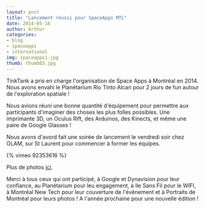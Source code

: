 ```yaml
---
layout: post
title: "Lancement réussi pour SpaceApps MTL"
date: 2014-05-16
author: Arthur
categories:
- blog
- spaceapps
- international
img: spaceapps1.jpg
thumb: thumb03.jpg
---
```


TinkTank a pris en charge l'organisation de Space Apps à Montréal en 2014. Nous avons envahi le Planétarium Rio Tinto Alcan pour 2 jours de fun autour de l'exploration spatiale ! 

Nous avions réuni une bonne quantité d'équipement pour permettre aux participants d'imaginer des choses les plus folles possibles. Une imprimante 3D, un Oculus Rift, des Arduinos, des Kinects, et même une paire de Google Glasses ! 

Nous avons d'avord fait une soirée de lancement le vendredi soir chez OLAM, sur St Laurent pour commencer à former les équipes. 

 <!--more-->
{% vimeo 92353616 %}

Plus de photos [ici](https://www.facebook.com/media/set/?set=oa.1459615027609122&type=1). 

Merci à tous ceux qui ont participé, à Google et Dynavision pour leur confiance, au Planétarium pour leu engagement, à Ile Sans Fil pour le WIFI, à Montréal New Tech pour leur couverture de l'événement et à Portraits de Montréal pour leurs photos ! 
A l'année prochaine pour une nouvelle édition ! 